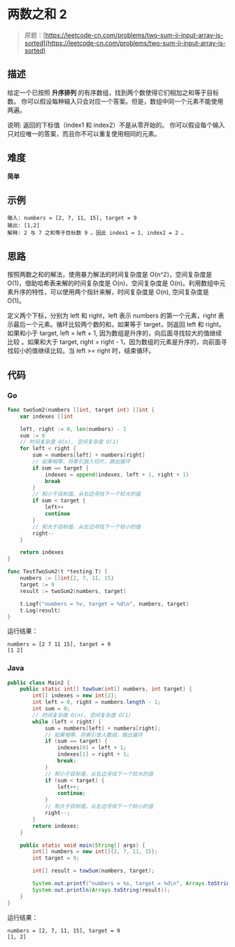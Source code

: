# 两数之和 2

> 原题：[https://leetcode-cn.com/problems/two-sum-ii-input-array-is-sorted](https://leetcode-cn.com/problems/two-sum-ii-input-array-is-sorted)

## 描述

给定一个已按照 **升序排列** 的有序数组，找到两个数使得它们相加之和等于目标数。
你可以假设每种输入只会对应一个答案。但是，数组中同一个元素不能使用两遍。

说明:
返回的下标值（index1 和 index2）不是从零开始的。
你可以假设每个输入只对应唯一的答案，而且你不可以重复使用相同的元素。

## 难度

**简单**

## 示例

```
输入: numbers = [2, 7, 11, 15], target = 9
输出: [1,2]
解释: 2 与 7 之和等于目标数 9 。因此 index1 = 1, index2 = 2 。
```

## 思路

按照两数之和的解法，使用暴力解法的时间复杂度是 O(n^2)，空间复杂度是 O(1)，借助哈希表来解的时间复杂度是 O(n)，空间复杂度是 O(n)。利用数组中元素升序的特性，可以使用两个指针来解，时间复杂度是 O(n), 空间复杂度是 O(1)。

定义两个下标，分别为 left 和 right，left 表示 numbers 的第一个元素，right 表示最后一个元素。循环比较两个数的和，如果等于 target，则返回 left 和 right。如果和小于 target, left = left + 1, 因为数组是升序的，向后面寻找较大的值继续比较 。如果和大于 target, right = right -  1，因为数组的元素是升序的，向前面寻找较小的值继续比较。当 left  >= right 时，结束循环。

## 代码

### Go

```go
func twoSum2(numbers []int, target int) []int {
    var indexes []int

    left, right := 0, len(numbers) - 1
    sum := 0
    // 时间复杂度 O(n), 空间复杂度 O(1)
    for left < right {
        sum = numbers[left] + numbers[right]
        // 如果相等，将索引放入切片，跳出循环
        if sum == target {
            indexes = append(indexes, left + 1, right + 1)
            break
        }
        // 和小于目标值，从右边寻找下一个较大的值
        if sum < target {
            left++
            continue
        }
        // 和大于目标值，从左边寻找下一个较小的值
        right--
    }

    return indexes
}
```

```go
func TestTwoSum2(t *testing.T) {
    numbers := []int{2, 7, 11, 15}
    target := 9
    result := twoSum2(numbers, target)

    t.Logf("numbers = %v, target = %d\n", numbers, target)
    t.Log(result)
}
```

运行结果：

```
numbers = [2 7 11 15], target = 9
[1 2]
```

### Java

```java
public class Main2 {
    public static int[] towSum(int[] numbers, int target) {
        int[] indexes = new int[2];
        int left = 0, right = numbers.length - 1;
        int sum = 0;
        // 时间复杂度 O(n), 空间复杂度 O(1)
        while (left < right) {
            sum = numbers[left] + numbers[right];
            // 如果相等，将索引放入数组，跳出循环
            if (sum == target) {
                indexes[0] = left + 1;
                indexes[1] = right + 1;
                break;
            }
            // 和小于目标值，从右边寻找下一个较大的值
            if (sum < target) {
                left++;
                continue;
            }
            // 和大于目标值，从左边寻找下一个较小的值
            right--;
        }
        return indexes;
    }

    public static void main(String[] args) {
        int[] numbers = new int[]{2, 7, 11, 15};
        int target = 9;

        int[] result = towSum(numbers, target);

        System.out.printf("numbers = %s, target = %d\n", Arrays.toString(numbers), target);
        System.out.println(Arrays.toString(result));
    }
}
```

运行结果：

```
numbers = [2, 7, 11, 15], target = 9
[1, 2]
```

